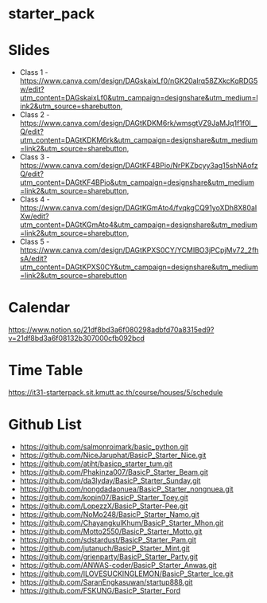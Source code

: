 # starter_pack

# Slides
- Class 1 - https://www.canva.com/design/DAGskaixLf0/nGK20alrq58ZXkcKqRDG5w/edit?utm_content=DAGskaixLf0&utm_campaign=designshare&utm_medium=link2&utm_source=sharebutton,
- Class 2 - https://www.canva.com/design/DAGtKDKM6rk/wmsgtVZ9JaMJq1f1f0l__Q/edit?utm_content=DAGtKDKM6rk&utm_campaign=designshare&utm_medium=link2&utm_source=sharebutton,
- Class 3 - https://www.canva.com/design/DAGtKF4BPio/NrPKZbcyy3ag15shNAofzQ/edit?utm_content=DAGtKF4BPio&utm_campaign=designshare&utm_medium=link2&utm_source=sharebutton,
- Class 4 - https://www.canva.com/design/DAGtKGmAto4/fvqkgCQ91yoXDh8X80aIXw/edit?utm_content=DAGtKGmAto4&utm_campaign=designshare&utm_medium=link2&utm_source=sharebutton,
- Class 5 - https://www.canva.com/design/DAGtKPXS0CY/YCMIBO3jPCpjMv72_2fhsA/edit?utm_content=DAGtKPXS0CY&utm_campaign=designshare&utm_medium=link2&utm_source=sharebutton

# Calendar
https://www.notion.so/21df8bd3a6f080298adbfd70a8315ed9?v=21df8bd3a6f08132b307000cfb092bcd

# Time Table
https://it31-starterpack.sit.kmutt.ac.th/course/houses/5/schedule

# Github List
- https://github.com/salmonroimark/basic_python.git
- https://github.com/NiceJaruphat/BasicP_Starter_Nice.git
- https://github.com/atiht/basicp_starter_tum.git
- https://github.com/Phakinza007/BasicP_Starter_Beam.git
- https://github.com/da3lyday/BasicP_Starter_Sunday.git
- https://github.com/nongdadaonuea/BasicP_Starter_nongnuea.git
- https://github.com/kopin07/BasicP_Starter_Toey.git
- https://github.com/LopezzX/BasicP_Starter-Pee.git
- https://github.com/NoMo248/BasicP_Starter_Namo.git
- https://github.com/ChayangkulKhum/BasicP_Starter_Mhon.git
- https://github.com/Motto2550/BasicP_Starter_Motto.git
- https://github.com/sdstardust/BasicP_Starter_Pam.git
- https://github.com/jutanuch/BasicP_Starter_Mint.git
- https://github.com/grienparty/BasicP_Starter_Party.git
- https://github.com/ANWAS-coder/BasicP_Starter_Anwas.git
- https://github.com/ILOVESUCKINGLEMON/BasicP_Starter_Ice.git
- https://github.com/SaranEngkasuwan/startup888.git
- https://github.com/FSKUNG/BasicP_Starter_Ford
